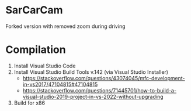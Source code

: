 # SarCarCam
Forked version with removed zoom during driving

# Compilation
1. Install Visual Studio Code
2. Install Visual Studio Build Tools v.142 (via Visual Studio Installer)
   - https://stackoverflow.com/questions/43074045/mfc-development-in-vs2017/47104815#47104815
   - https://stackoverflow.com/questions/71445701/how-to-build-a-visual-studio-2019-project-in-vs-2022-without-upgrading
4. Build for x86
